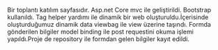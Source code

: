 Bir toplantı katılım sayfasıdır. 
Asp.net Core mvc ile geliştirildi. Bootstrap kullanıldı. 
Tag helper yardımı ile dinamik bir web oluşturuldu.İçerisinde oluşturduğumuz dinamik
data viewbag ile view üzerine taşındı.
Formda gönderilen bilgiler model binding ile post requestini okuma işlemi yapıldı.Proje de repository ile formdan gelen bilgiler kayıt edildi. 
